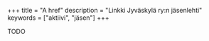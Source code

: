 +++
title = "A href"
description = "Linkki Jyväskylä ry:n jäsenlehti"
keywords = ["aktiivi", "jäsen"]
+++

TODO
